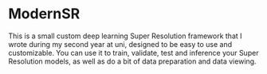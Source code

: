 # ModernSR

This is a small custom deep learning Super Resolution framework that I wrote during my second year at uni, designed to be easy to use and customizable.
You can use it to train, validate, test and inference your Super Resolution models, as well as do a bit of data preparation and data viewing.

